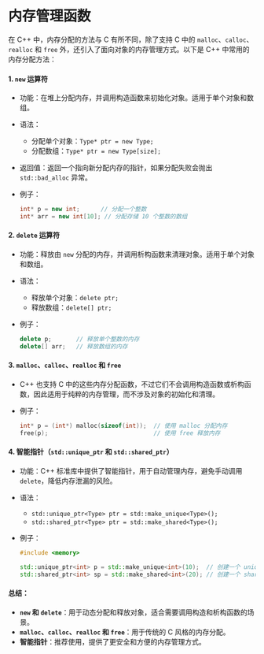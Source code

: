 # 内存管理函数

在 C++ 中，内存分配的方法与 C 有所不同，除了支持 C 中的 `malloc`、`calloc`、`realloc` 和 `free` 外，还引入了面向对象的内存管理方式。以下是 C++ 中常用的内存分配方法：

#### 1. **`new` 运算符**

* 功能：在堆上分配内存，并调用构造函数来初始化对象。适用于单个对象和数组。
* 语法：
  * 分配单个对象：`Type* ptr = new Type;`
  * 分配数组：`Type* ptr = new Type[size];`
* 返回值：返回一个指向新分配内存的指针，如果分配失败会抛出 `std::bad_alloc` 异常。
*   例子：

    ```cpp
    int* p = new int;      // 分配一个整数
    int* arr = new int[10]; // 分配存储 10 个整数的数组
    ```

#### 2. **`delete` 运算符**

* 功能：释放由 `new` 分配的内存，并调用析构函数来清理对象。适用于单个对象和数组。
* 语法：
  * 释放单个对象：`delete ptr;`
  * 释放数组：`delete[] ptr;`
*   例子：

    ```cpp
    delete p;       // 释放单个整数的内存
    delete[] arr;   // 释放数组的内存
    ```

#### 3. **`malloc`、`calloc`、`realloc` 和 `free`**

* C++ 也支持 C 中的这些内存分配函数，不过它们不会调用构造函数或析构函数，因此适用于纯粹的内存管理，而不涉及对象的初始化和清理。
*   例子：

    ```cpp
    int* p = (int*) malloc(sizeof(int));  // 使用 malloc 分配内存
    free(p);                              // 使用 free 释放内存
    ```

#### 4. **智能指针（`std::unique_ptr` 和 `std::shared_ptr`）**

* 功能：C++ 标准库中提供了智能指针，用于自动管理内存，避免手动调用 `delete`，降低内存泄漏的风险。
* 语法：
  * `std::unique_ptr<Type> ptr = std::make_unique<Type>();`
  * `std::shared_ptr<Type> ptr = std::make_shared<Type>();`
*   例子：

    ```cpp
    #include <memory>

    std::unique_ptr<int> p = std::make_unique<int>(10);  // 创建一个 unique_ptr
    std::shared_ptr<int> sp = std::make_shared<int>(20); // 创建一个 shared_ptr
    ```

#### 总结：

* **`new` 和 `delete`**：用于动态分配和释放对象，适合需要调用构造和析构函数的场景。
* **`malloc`、`calloc`、`realloc` 和 `free`**：用于传统的 C 风格的内存分配。
* **智能指针**：推荐使用，提供了更安全和方便的内存管理方式。
